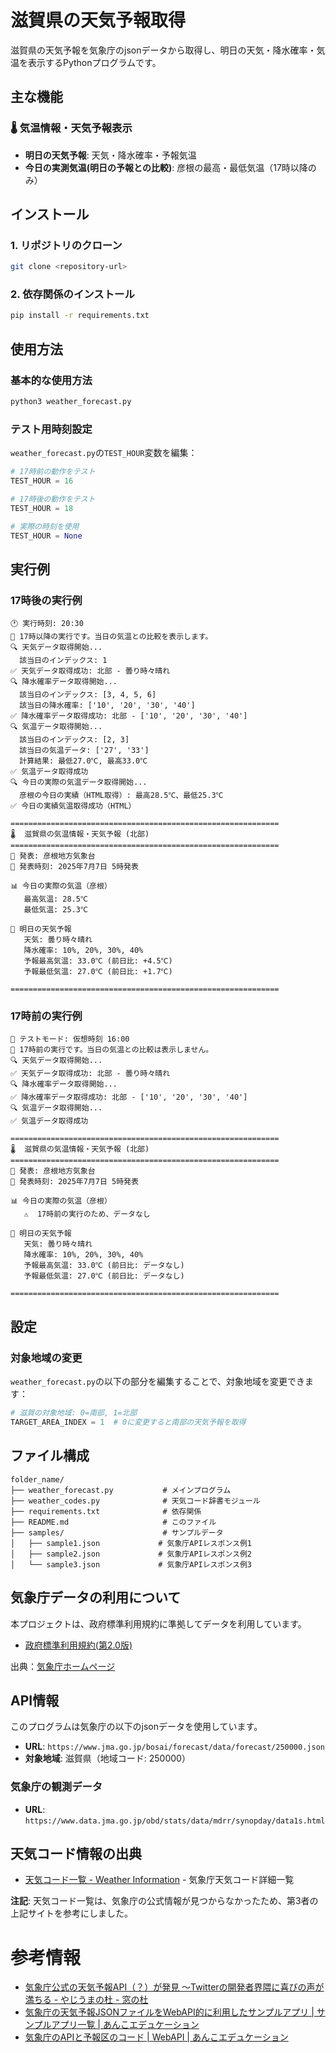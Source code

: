 # 滋賀県の天気予報取得

滋賀県の天気予報を気象庁のjsonデータから取得し、明日の天気・降水確率・気温を表示するPythonプログラムです。

## 主な機能

### 🌡️ 気温情報・天気予報表示
- **明日の天気予報**: 天気・降水確率・予報気温
- **今日の実測気温(明日の予報との比較)**: 彦根の最高・最低気温（17時以降のみ）

## インストール

### 1. リポジトリのクローン

```bash
git clone <repository-url>
```

### 2. 依存関係のインストール

```bash
pip install -r requirements.txt
```

## 使用方法

### 基本的な使用方法

```bash
python3 weather_forecast.py
```

### テスト用時刻設定

`weather_forecast.py`の`TEST_HOUR`変数を編集：

```python
# 17時前の動作をテスト
TEST_HOUR = 16

# 17時後の動作をテスト 
TEST_HOUR = 18

# 実際の時刻を使用
TEST_HOUR = None
```

## 実行例

### 17時後の実行例

```
🕐 実行時刻: 20:30
🌅 17時以降の実行です。当日の気温との比較を表示します。
🔍 天気データ取得開始...
  該当日のインデックス: 1
✅ 天気データ取得成功: 北部 - 曇り時々晴れ
🔍 降水確率データ取得開始...
  該当日のインデックス: [3, 4, 5, 6]
  該当日の降水確率: ['10', '20', '30', '40']
✅ 降水確率データ取得成功: 北部 - ['10', '20', '30', '40']
🔍 気温データ取得開始...
  該当日のインデックス: [2, 3]
  該当日の気温データ: ['27', '33']
  計算結果: 最低27.0℃, 最高33.0℃
✅ 気温データ取得成功
🔍 今日の実際の気温データ取得開始...
  彦根の今日の実績（HTML取得）: 最高28.5℃、最低25.3℃
✅ 今日の実績気温取得成功（HTML）

============================================================
🌡️  滋賀県の気温情報・天気予報 (北部)
============================================================
📅 発表: 彦根地方気象台
📅 発表時刻: 2025年7月7日 5時発表

📊 今日の実際の気温（彦根）
   最高気温: 28.5℃
   最低気温: 25.3℃

🔮 明日の天気予報
   天気: 曇り時々晴れ
   降水確率: 10%, 20%, 30%, 40%
   予報最高気温: 33.0℃ (前日比: +4.5℃)
   予報最低気温: 27.0℃ (前日比: +1.7℃)

============================================================
```

### 17時前の実行例

```
🧪 テストモード: 仮想時刻 16:00
🌅 17時前の実行です。当日の気温との比較は表示しません。
🔍 天気データ取得開始...
✅ 天気データ取得成功: 北部 - 曇り時々晴れ
🔍 降水確率データ取得開始...
✅ 降水確率データ取得成功: 北部 - ['10', '20', '30', '40']
🔍 気温データ取得開始...
✅ 気温データ取得成功

============================================================
🌡️  滋賀県の気温情報・天気予報 (北部)
============================================================
📅 発表: 彦根地方気象台
📅 発表時刻: 2025年7月7日 5時発表

📊 今日の実際の気温（彦根）
   ⚠️  17時前の実行のため、データなし

🔮 明日の天気予報
   天気: 曇り時々晴れ
   降水確率: 10%, 20%, 30%, 40%
   予報最高気温: 33.0℃ (前日比: データなし)
   予報最低気温: 27.0℃ (前日比: データなし)

============================================================
```

## 設定

### 対象地域の変更
`weather_forecast.py`の以下の部分を編集することで、対象地域を変更できます：
```python
# 滋賀の対象地域: 0=南部, 1=北部
TARGET_AREA_INDEX = 1  # 0に変更すると南部の天気予報を取得
```

## ファイル構成

```
folder_name/
├── weather_forecast.py           # メインプログラム
├── weather_codes.py              # 天気コード辞書モジュール
├── requirements.txt              # 依存関係
├── README.md                     # このファイル
├── samples/                      # サンプルデータ
│   ├── sample1.json             # 気象庁APIレスポンス例1
│   ├── sample2.json             # 気象庁APIレスポンス例2
│   └── sample3.json             # 気象庁APIレスポンス例3
```

## 気象庁データの利用について

本プロジェクトは、政府標準利用規約に準拠してデータを利用しています。

- [政府標準利用規約(第2.0版)](https://www.digital.go.jp/assets/contents/node/basic_page/field_ref_resources/f7fde41d-ffca-4b2a-9b25-94b8a701a037/a0f187e6/20220706_resources_data_betten_01.pdf)

出典：[気象庁ホームページ](https://www.jma.go.jp/jma/kishou/info/coment.html)

## API情報

このプログラムは気象庁の以下のjsonデータを使用しています。

- **URL**: `https://www.jma.go.jp/bosai/forecast/data/forecast/250000.json`
- **対象地域**: 滋賀県（地域コード: 250000）

### 気象庁の観測データ

- **URL**: `https://www.data.jma.go.jp/obd/stats/data/mdrr/synopday/data1s.html`



## 天気コード情報の出典

- [天気コード一覧 - Weather Information](https://weather.yukigesho.com/code.html) - 気象庁天気コード詳細一覧

**注記**: 天気コード一覧は、気象庁の公式情報が見つからなかったため、第3者の上記サイトを参考にしました。

# 参考情報

- [気象庁公式の天気予報API（？）が発見 ～Twitterの開発者界隈に喜びの声が満ちる - やじうまの杜 - 窓の杜](https://forest.watch.impress.co.jp/docs/serial/yajiuma/1309318.html)
- [気象庁の天気予報JSONファイルをWebAPI的に利用したサンプルアプリ | サンプルアプリ一覧 | あんこエデュケーション](https://anko.education/apps/weather_api)
- [気象庁のAPIと予報区のコード | WebAPI | あんこエデュケーション](https://anko.education/webapi/jma)
